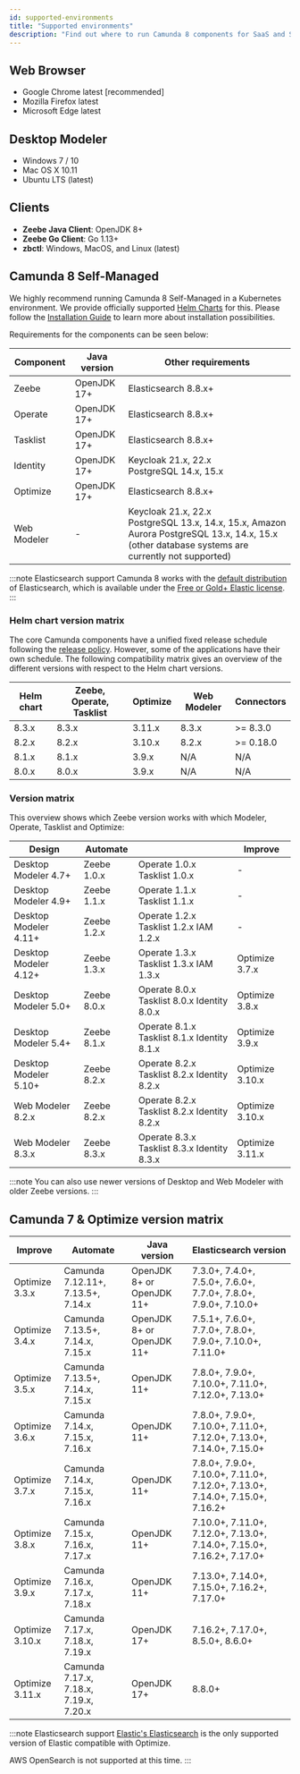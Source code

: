 ```yaml
---
id: supported-environments
title: "Supported environments"
description: "Find out where to run Camunda 8 components for SaaS and Self-Managed, including Optimize for both Camunda 8 and Camunda 7."
---
```


## Web Browser

- Google Chrome latest [recommended]
- Mozilla Firefox latest
- Microsoft Edge latest

## Desktop Modeler

- Windows 7 / 10
- Mac OS X 10.11
- Ubuntu LTS (latest)

## Clients

- **Zeebe Java Client**: OpenJDK 8+
- **Zeebe Go Client**: Go 1.13+
- **zbctl**: Windows, MacOS, and Linux (latest)

## Camunda 8 Self-Managed

We highly recommend running Camunda 8 Self-Managed in a Kubernetes environment. We provide officially supported [Helm Charts](/self-managed/platform-deployment/helm-kubernetes/overview.md) for this. Please follow the [Installation Guide](/self-managed/platform-deployment/overview.md) to learn more about installation possibilities.

Requirements for the components can be seen below:

| Component   | Java version | Other requirements                                                                                                                                  |
| ----------- | ------------ | --------------------------------------------------------------------------------------------------------------------------------------------------- |
| Zeebe       | OpenJDK 17+  | Elasticsearch 8.8.x+                                                                                                                                |
| Operate     | OpenJDK 17+  | Elasticsearch 8.8.x+                                                                                                                                |
| Tasklist    | OpenJDK 17+  | Elasticsearch 8.8.x+                                                                                                                                |
| Identity    | OpenJDK 17+  | Keycloak 21.x, 22.x<br/>PostgreSQL 14.x, 15.x                                                                                                       |
| Optimize    | OpenJDK 17+  | Elasticsearch 8.8.x+                                                                                                                                |
| Web Modeler | -            | Keycloak 21.x, 22.x<br/>PostgreSQL 13.x, 14.x, 15.x, Amazon Aurora PostgreSQL 13.x, 14.x, 15.x (other database systems are currently not supported) |

:::note Elasticsearch support
Camunda 8 works with the [default distribution](https://www.elastic.co/downloads/elasticsearch) of Elasticsearch, which is available under the [Free or Gold+ Elastic license](https://www.elastic.co/pricing/faq/licensing#summary).
:::

### Helm chart version matrix

The core Camunda components have a unified fixed release schedule following the [release policy](./release-policy.md). However, some of the applications have their own schedule. The following compatibility matrix gives an overview of the different versions with respect to the Helm chart versions.

| Helm chart | Zeebe, Operate, Tasklist | Optimize | Web Modeler | Connectors |
| ---------- | ------------------------ | -------- | ----------- | ---------- |
| 8.3.x      | 8.3.x                    | 3.11.x    | 8.3.x       | >= 8.3.0   |
| 8.2.x      | 8.2.x                    | 3.10.x   | 8.2.x       | >= 0.18.0  |
| 8.1.x      | 8.1.x                    | 3.9.x    | N/A         | N/A        |
| 8.0.x      | 8.0.x                    | 3.9.x    | N/A         | N/A        |

### Version matrix

This overview shows which Zeebe version works with which Modeler, Operate, Tasklist and Optimize:

| Design                | Automate    |                                             | Improve         |
| --------------------- | ----------- | ------------------------------------------- | --------------- |
| Desktop Modeler 4.7+  | Zeebe 1.0.x | Operate 1.0.x Tasklist 1.0.x                | -               |
| Desktop Modeler 4.9+  | Zeebe 1.1.x | Operate 1.1.x Tasklist 1.1.x                | -               |
| Desktop Modeler 4.11+ | Zeebe 1.2.x | Operate 1.2.x Tasklist 1.2.x IAM 1.2.x      | -               |
| Desktop Modeler 4.12+ | Zeebe 1.3.x | Operate 1.3.x Tasklist 1.3.x IAM 1.3.x      | Optimize 3.7.x  |
| Desktop Modeler 5.0+  | Zeebe 8.0.x | Operate 8.0.x Tasklist 8.0.x Identity 8.0.x | Optimize 3.8.x  |
| Desktop Modeler 5.4+  | Zeebe 8.1.x | Operate 8.1.x Tasklist 8.1.x Identity 8.1.x | Optimize 3.9.x  |
| Desktop Modeler 5.10+ | Zeebe 8.2.x | Operate 8.2.x Tasklist 8.2.x Identity 8.2.x | Optimize 3.10.x |
| Web Modeler 8.2.x     | Zeebe 8.2.x | Operate 8.2.x Tasklist 8.2.x Identity 8.2.x | Optimize 3.10.x |
| Web Modeler 8.3.x     | Zeebe 8.3.x | Operate 8.3.x Tasklist 8.3.x Identity 8.3.x | Optimize 3.11.x |

:::note
You can also use newer versions of Desktop and Web Modeler with older Zeebe versions.
:::

## Camunda 7 & Optimize version matrix

| Improve         | Automate                               | Java version              | Elasticsearch version                                                         |
| --------------- | -------------------------------------- | ------------------------- | ----------------------------------------------------------------------------- |
| Optimize 3.3.x  | Camunda 7.12.11+, 7.13.5+, 7.14.x      | OpenJDK 8+ or OpenJDK 11+ | 7.3.0+, 7.4.0+, 7.5.0+, 7.6.0+, 7.7.0+, 7.8.0+, 7.9.0+, 7.10.0+               |
| Optimize 3.4.x  | Camunda 7.13.5+, 7.14.x, 7.15.x        | OpenJDK 8+ or OpenJDK 11+ | 7.5.1+, 7.6.0+, 7.7.0+, 7.8.0+, 7.9.0+, 7.10.0+, 7.11.0+                      |
| Optimize 3.5.x  | Camunda 7.13.5+, 7.14.x, 7.15.x        | OpenJDK 11+               | 7.8.0+, 7.9.0+, 7.10.0+, 7.11.0+, 7.12.0+, 7.13.0+                            |
| Optimize 3.6.x  | Camunda 7.14.x, 7.15.x, 7.16.x         | OpenJDK 11+               | 7.8.0+, 7.9.0+, 7.10.0+, 7.11.0+, 7.12.0+, 7.13.0+, 7.14.0+, 7.15.0+          |
| Optimize 3.7.x  | Camunda 7.14.x, 7.15.x, 7.16.x         | OpenJDK 11+               | 7.8.0+, 7.9.0+, 7.10.0+, 7.11.0+, 7.12.0+, 7.13.0+, 7.14.0+, 7.15.0+, 7.16.2+ |
| Optimize 3.8.x  | Camunda 7.15.x, 7.16.x, 7.17.x         | OpenJDK 11+               | 7.10.0+, 7.11.0+, 7.12.0+, 7.13.0+, 7.14.0+, 7.15.0+, 7.16.2+, 7.17.0+        |
| Optimize 3.9.x  | Camunda 7.16.x, 7.17.x, 7.18.x         | OpenJDK 11+               | 7.13.0+, 7.14.0+, 7.15.0+, 7.16.2+, 7.17.0+                                   |
| Optimize 3.10.x | Camunda 7.17.x, 7.18.x, 7.19.x         | OpenJDK 17+               | 7.16.2+, 7.17.0+, 8.5.0+, 8.6.0+                                              |
| Optimize 3.11.x | Camunda 7.17.x, 7.18.x, 7.19.x, 7.20.x | OpenJDK 17+               | 8.8.0+                                                                        |

:::note Elasticsearch support
[Elastic's Elasticsearch](https://www.elastic.co/elasticsearch/) is the only supported version of Elastic compatible with Optimize.

AWS OpenSearch is not supported at this time.
:::
